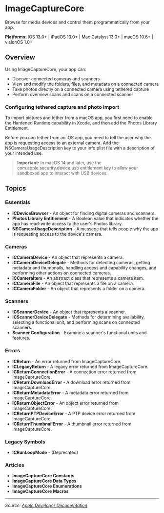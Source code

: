 # ImageCaptureCore

Browse for media devices and control them programmatically from your app.

**Platforms:** iOS 13.0+ | iPadOS 13.0+ | Mac Catalyst 13.0+ | macOS 10.6+ | visionOS 1.0+

## Overview

Using ImageCaptureCore, your app can:

- Discover connected cameras and scanners
- View and modify the folders, files, and metadata on a connected camera
- Take photos directly on a connected camera using tethered capture
- Perform overview scans and scans on a connected scanner

### Configuring tethered capture and photo import

To import pictures and tether from a macOS app, you first need to enable the Hardened Runtime capability in Xcode, and then add the Photos Library Entitlement.

Before you can tether from an iOS app, you need to tell the user why the app is requesting access to an external camera. Add the NSCameraUsageDescription key to your Info.plist file with a description of your intended use.

> **Important:** In macOS 14 and later, use the com.apple.security.device.usb entitlement key to allow your sandboxed app to interact with USB devices.

## Topics

### Essentials
- **ICDeviceBrowser** - An object for finding digital cameras and scanners.
- **Photos Library Entitlement** - A Boolean value that indicates whether the app has read-write access to the user's Photos library.
- **NSCameraUsageDescription** - A message that tells people why the app is requesting access to the device's camera.

### Cameras  
- **ICCameraDevice** - An object that represents a camera.
- **ICCameraDeviceDelegate** - Methods for detecting cameras, getting metadata and thumbnails, handling access and capability changes, and performing other actions on connected cameras.
- **ICCameraItem** - An abstract class that represents a camera item.
- **ICCameraFile** - An object that represents a file on a camera.
- **ICCameraFolder** - An object that represents a folder on a camera.

### Scanners
- **ICScannerDevice** - An object that represents a scanner.
- **ICScannerDeviceDelegate** - Methods for determining availability, selecting a functional unit, and performing scans on connected scanners.
- **Scanner Configuration** - Examine a scanner's functional units and features.

### Errors
- **ICReturn** - An error returned from ImageCaptureCore.
- **ICLegacyReturn** - A legacy error returned from ImageCaptureCore.
- **ICReturnConnectionError** - A connection error returned from ImageCaptureCore.
- **ICReturnDownloadError** - A download error returned from ImageCaptureCore.
- **ICReturnMetadataError** - A metadata error returned from ImageCaptureCore.
- **ICReturnObjectError** - An object error returned from ImageCaptureCore.
- **ICReturnPTPDeviceError** - A PTP device error returned from ImageCaptureCore.
- **ICReturnThumbnailError** - A thumbnail error returned from ImageCaptureCore.

### Legacy Symbols
- **ICRunLoopMode** - (Deprecated)

### Articles
- **ImageCaptureCore Constants**
- **ImageCaptureCore Data Types**
- **ImageCaptureCore Enumerations**
- **ImageCaptureCore Macros**

---

*Source: [Apple Developer Documentation](https://developer.apple.com/documentation/ImageCaptureCore)*